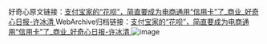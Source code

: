 好奇心原文链接：[支付宝家的“花呗”，简直要成为电商通用“信用卡”了_商业_好奇心日报-许冰清 ](https://www.qdaily.com/articles/12587.html)
WebArchive归档链接：[支付宝家的“花呗”，简直要成为电商通用“信用卡”了_商业_好奇心日报-许冰清 ](http://web.archive.org/web/20161004005103/http://www.qdaily.com:80/articles/12587.html)
![image](http://ww3.sinaimg.cn/large/007d5XDply1g3wjvxdjruj30u02xp7w1)